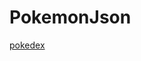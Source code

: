 # PokemonJson



[pokedex](https://github.com/rodicornelisse/PokemonJson/blob/master/json/pokemon.json)
